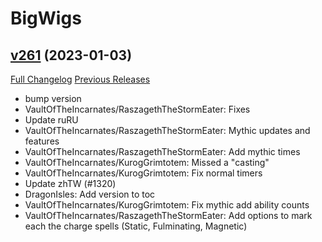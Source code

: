 # BigWigs

## [v261](https://github.com/BigWigsMods/BigWigs/tree/v261) (2023-01-03)
[Full Changelog](https://github.com/BigWigsMods/BigWigs/compare/v260...v261) [Previous Releases](https://github.com/BigWigsMods/BigWigs/releases)

- bump version  
- VaultOfTheIncarnates/RaszagethTheStormEater: Fixes  
- Update ruRU  
- VaultOfTheIncarnates/RaszagethTheStormEater: Mythic updates and features  
- VaultOfTheIncarnates/RaszagethTheStormEater: Add mythic times  
- VaultOfTheIncarnates/KurogGrimtotem: Missed a "casting"  
- VaultOfTheIncarnates/KurogGrimtotem: Fix normal timers  
- Update zhTW (#1320)  
- DragonIsles: Add version to toc  
- VaultOfTheIncarnates/KurogGrimtotem: Fix mythic add ability counts  
- VaultOfTheIncarnates/RaszagethTheStormEater: Add options to mark each the charge spells (Static, Fulminating, Magnetic)  
